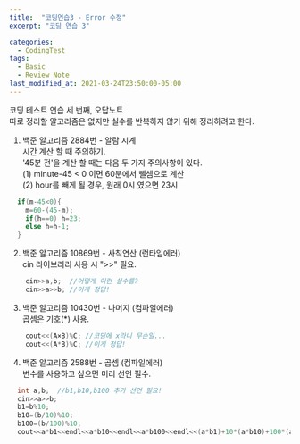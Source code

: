 ```yaml
---
title:  "코딩연습3 - Error 수정"
excerpt: "코딩 연습 3"

categories:
  - CodingTest
tags:
  - Basic
  - Review Note
last_modified_at: 2021-03-24T23:50:00-05:00
---
```


코딩 테스트 연습 세 번째, 오답노트  
따로 정리할 알고리즘은 없지만 실수를 반복하지 않기 위해 정리하려고 한다.

1. 백준 알고리즘 2884번 - 알람 시계  
  시간 계산 할 때 주의하기.  
  '45분 전'을 계산 할 때는 다음 두 가지 주의사항이 있다.  
  (1) minute-45 < 0 이면 60분에서 뺄셈으로 계산  
  (2) hour를 빼게 될 경우, 원래 0시 였으면 23시  
```c++  
  if(m-45<0){  
    m=60-(45-m);  
    if(h==0) h=23;  
    else h=h-1;  
  }  
 ```
  
2. 백준 알고리즘 10869번 - 사칙연산 (런타임에러)  
  cin 라이브러리 사용 시 ">>" 필요.
```c++
    cin>>a,b;  //어떻게 이런 실수를?  
    cin>>a>>b; //이게 정답!  
``` 
  
3. 백준 알고리즘 10430번 - 나머지 (컴파일에러)  
  곱셈은 기호(*) 사용.
```c++
    cout<<(A×B)%C; //코딩에 x라니 무슨일...  
    cout<<(A*B)%C; //이게 정답!  
```
  
4. 백준 알고리즘 2588번 - 곱셈 (컴파일에러)  
  변수를 사용하고 싶으면 미리 선언 필수.
```c++
  int a,b;  //b1,b10,b100 추가 선언 필요!
  cin>>a>>b;
  b1=b%10;
  b10=(b/10)%10;
  b100=(b/100)%10;
  cout<<a*b1<<endl<<a*b10<<endl<<a*b100<<endl<<(a*b1)+10*(a*b10)+100*(a*b100);
```